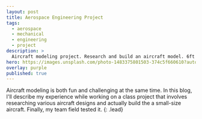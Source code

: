 ```yaml
---
layout: post
title: Aerospace Engineering Project
tags:
  - aerospace
  - mechanical
  - engineering
  - project
description: >
  Aircraft modeling project. Research and build an aircraft model. 6ft by 3ft dimension.
hero: https://images.unsplash.com/photo-1483375801503-374c5f660610?auto=format&fit=crop&w=1350&q=60&ixid=dW5zcGxhc2guY29tOzs7Ozs%3D
overlay: purple
published: true
---
```

Aircraft modeling is both fun and challenging at the same time. In this blog, I'll describe
my experience while working on a class project that involves researching various aircraft designs
and actually build the a small-size aircraft. Finally, my team field tested it.
{: .lead}

